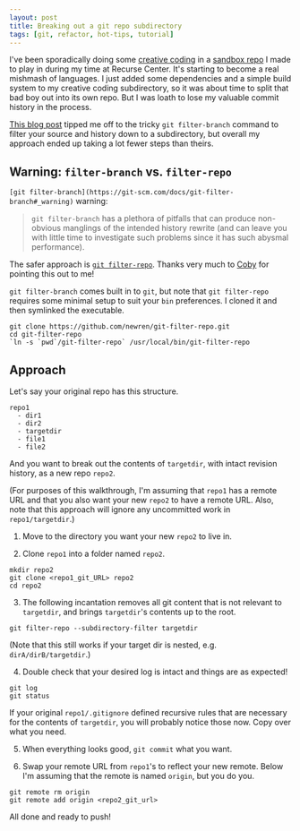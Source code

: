 ```yaml
---
layout: post
title: Breaking out a git repo subdirectory
tags: [git, refactor, hot-tips, tutorial]
---
```


I've been sporadically doing some [creative coding](https://rfong.github.io/creative-coding-p5) in a [sandbox repo](https://github.com/rfong/rc-sandbox) I made to play in during my time at Recurse Center. It's starting to become a real mishmash of languages. I just added some dependencies and a simple build system to my creative coding subdirectory, so it was about time to split that bad boy out into its own repo. But I was loath to lose my valuable commit history in the process.

[This blog post](http://tuxdiary.com/2015/08/13/move-subdir-new-git-repo-preserve-history/) tipped me off to the tricky `git filter-branch` command to filter your source and history down to a subdirectory, but overall my approach ended up taking a lot fewer steps than theirs.

## Warning: `filter-branch` vs. `filter-repo`

`[git filter-branch](https://git-scm.com/docs/git-filter-branch#_warning)` warning:
> `git filter-branch` has a plethora of pitfalls that can produce non-obvious manglings of the intended history rewrite (and can leave you with little time to investigate such problems since it has such abysmal performance).

The safer approach is [`git filter-repo`](https://github.com/newren/git-filter-repo/). Thanks very much to [Coby](https://github.com/acobster) for pointing this out to me!

`git filter-branch` comes built in to `git`, but note that `git filter-repo` requires some minimal setup to suit your `bin` preferences. I cloned it and then symlinked the executable.
```
git clone https://github.com/newren/git-filter-repo.git
cd git-filter-repo
`ln -s `pwd`/git-filter-repo` /usr/local/bin/git-filter-repo
```

## Approach

Let's say your original repo has this structure.
```
repo1
  - dir1
  - dir2
  - targetdir
  - file1
  - file2
```

And you want to break out the contents of `targetdir`, with intact revision history, as a new repo `repo2`.

(For purposes of this walkthrough, I'm assuming that `repo1` has a remote URL and that you also want your new `repo2` to have a remote URL. Also, note that this approach will ignore any uncommitted work in `repo1/targetdir`.)

1. Move to the directory you want your new `repo2` to live in.

2. Clone `repo1` into a folder named `repo2`.
```
mkdir repo2
git clone <repo1_git_URL> repo2
cd repo2
```

3. The following incantation removes all git content that is not relevant to `targetdir`, and brings `targetdir`'s contents up to the root.
```
git filter-repo --subdirectory-filter targetdir
```
(Note that this still works if your target dir is nested, e.g. `dirA/dirB/targetdir`.)

4. Double check that your desired log is intact and things are as expected!
```
git log
git status
```
If your original `repo1/.gitignore` defined recursive rules that are necessary for the contents of `targetdir`, you will probably notice those now. Copy over what you need.

5. When everything looks good, `git commit` what you want.

6. Swap your remote URL from `repo1`'s to reflect your new remote. Below I'm assuming that the remote is named `origin`, but you do you.
```
git remote rm origin
git remote add origin <repo2_git_url>
```

All done and ready to push!
